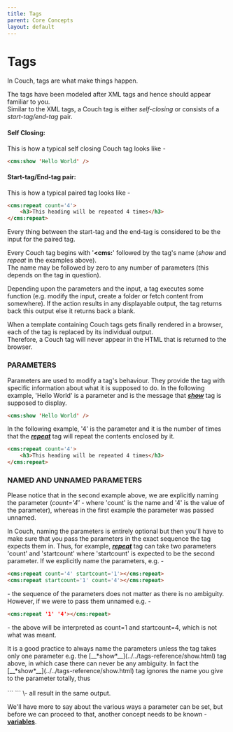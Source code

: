 ```yaml
---
title: Tags
parent: Core Concepts
layout: default
---
```


# Tags

In Couch, tags are what make things happen.

The tags have been modeled after XML tags and hence should appear familiar to you.<br/>
Similar to the XML tags, a Couch tag is either _self-closing_ or consists of a _start-tag/end-tag_ pair.

#### Self Closing:

This is how a typical self closing Couch tag looks like -

```html
<cms:show 'Hello World' />
```

#### Start-tag/End-tag pair:

This is how a typical paired tag looks like -

```html
<cms:repeat count='4'>
    <h3>This heading will be repeated 4 times</h3>
</cms:repeat>
```

Every thing between the start-tag and the end-tag is considered to be the input for the paired tag.

Every Couch tag begins with '**&lt;cms:**' followed by the tag's name (_show_ and _repeat_ in the examples above).<br/>
The name may be followed by zero to any number of parameters (this depends on the tag in question).

Depending upon the parameters and the input, a tag executes some function (e.g. modify the input, create a folder or fetch content from somewhere). If the action results in any displayable output, the tag returns back this output else it returns back a blank.

<p class="notice">
    When a template containing Couch tags gets finally rendered in a browser, each of the tag is replaced by its individual output.<br/>
    Therefore, a Couch tag will never appear in the HTML that is returned to the browser.
</p>

### PARAMETERS

Parameters are used to modify a tag's behaviour. They provide the tag with specific information about what it is supposed to do. In the following example, 'Hello World' is a parameter and is the message that [__*show*__](../../tags-reference/show.html) tag is supposed to display.

```html
<cms:show 'Hello World' />
```

In the following example, '4' is the parameter and it is the number of times that the [__*repeat*__](../../tags-reference/repeat.html) tag will repeat the contents enclosed by it.

```html
<cms:repeat count='4'>
    <h3>This heading will be repeated 4 times</h3>
</cms:repeat>
```

### NAMED AND UNNAMED PARAMETERS

Please notice that in the second example above, we are explicitly naming the parameter (_count='4'_ - where 'count' is the name and '4' is the value of the parameter), whereas in the first example the parameter was passed unnamed.

In Couch, naming the parameters is entirely optional but then you'll have to make sure that you pass the parameters in the exact sequence the tag expects them in. Thus, for example, [__*repeat*__](../../tags-reference/repeat.html) tag can take two parameters 'count' and 'startcount' where 'startcount' is expected to be the second parameter. If we explicitly name the parameters, e.g. -

```html
<cms:repeat count='4' startcount='1'></cms:repeat>
<cms:repeat startcount='1' count='4'></cms:repeat>
```

\- the sequence of the parameters does not matter as there is no ambiguity. However, if we were to pass them unnamed e.g. -

```html
<cms:repeat '1' '4'></cms:repeat>
```

\- the above will be interpreted as count=1 and startcount=4, which is not what was meant.

<p class="success">
    It is a good practice to always name the parameters unless the tag takes only one parameter e.g. the [__*show*__](../../tags-reference/show.html) tag above, in which case there can never be any ambiguity. In fact the [__*show*__](../../tags-reference/show.html) tag ignores the name you give to the parameter totally, thus<br/>
    <br/>
    ```
<cms:show 'Hello' />
<cms:show var='Hello' />
<cms:show foobar='Hello' />
    ```
    \- all result in the same output.
</p>

We'll have more to say about the various ways a parameter can be set, but before we can proceed to that, another concept needs to be known - [**variables**](../variables.html).
